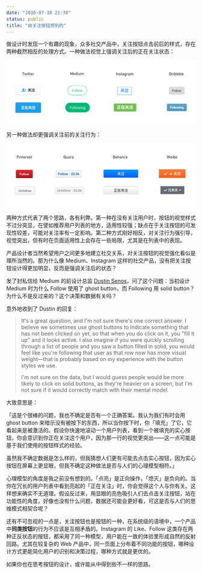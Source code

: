 ```yaml
---
date: "2016-07-18 21:30"
status: public
title: "由关注按钮想到的"
---
```


做设计时发现一个有趣的现象，众多社交产品中，关注按钮点击前后的样式，存在两种截然相反的处理方式。一种做法视觉上强调关注后的正在关注状态：

![image](./2016-7-18-A.png)

另一种做法却更强调关注前的关注行为：

![image](./2016-7-18-B.png)

两种方式代表了两个思路，各有利弊。第一种在没有关注用户时，按钮的视觉样式不过分突显，在譬如推荐用户列表的地方，适用性较强；缺点在于关注按钮的可发现性较差，可能对关注率有一定影响。第二种方式刚好相反，对关注行为强引导，视觉突出，但有时在页面适用性上会存在一些局限，尤其是在列表中的表现。

产品设计者当然希望用户之间更多地建立社交关系，对关注按钮的视觉强化看似是理所当然的。那为什么像 Medium、Instagram 这样的社交产品，没有把关注按钮设计得更加明显，反而是强调关注后的状态？

发了封私信给 Medium 的前设计总监 [Dustin Senos](http://dustinsenos.com/)，问了这个问题：当初设计 Medium 时为什么 Follow 使用了 ghost button，而 Following 用 solid button？为什么不是反过来的？这个决策和数据有关吗？

意外地收到了 Dustin 的回复：

> It's a great question, and I'm not sure there's one correct answer. I believe we sometimes use ghost buttons to indicate something that has not been clicked on yet, so that when you do click on it, you "fill it up" and it looks active. I also imagine if you were quickly scrolling through a list of people and you saw a button filled in solid, you would feel like you're following that user as that row now has more visual weight—that is probably based on my experience with the button styles we use.
>
> I'm not sure on the data, but I would guess people would be more likely to click on solid buttons, as they're heavier on a screen, but I'm not sure if it would correctly match with their mental model.

大致意思是：

「这是个很棒的问题，我也不确定是否有一个正确答案。我认为我们有时会用 ghost button 来暗示没有被按下的东西，所以当你按下时，你「填充」了它，它看起来是被激活的。假设你快速地滚动一个用户列表，看到一个被填充的实心按钮，你会意识到你正在关注这个用户，因为那一行的视觉更突出——这一点可能是基于我们使用的按钮样式的经验。

虽然我不确定数据是怎么样的，但我猜想人们更有可能去点击实心按钮，因为实心按钮在屏幕上更显眼，但我不确定这种做法是否与人们的心理模型相符。」

心理模型的角度是我之前没有想到的。「点亮」是正向操作，「熄灭」是负向的。当你在冗长的用户列表中看到亮起的「正在关注」时，你会觉得这个人与你有关。这样想来确实不无道理。假设反过来，用显眼的亮色吸引人们去点击关注按钮，站在功能性的角度，好像也没有什么问题，数据还可能会更好看，可这是否与人们的思维模式相契合呢？

还有不可忽视的一点是，关注按钮也是按钮的一种，在系统级的语境中，一个产品中**同类按钮**的行为不应该是互相矛盾的。Instagram 的 Like、Follow 这类存在两种正反状态的按钮，都采用了同一种模型，用户能在一致的体验里形成自然的反射回路。尤其在较复杂的 Web 产品中，同一页面上分布着不同功能的按钮，哪种设计方式更能简化用户的识别和决策过程，哪种方式就是更优的。

如果你也在思考按钮的设计，或许能从中得到些不一样的思路。
